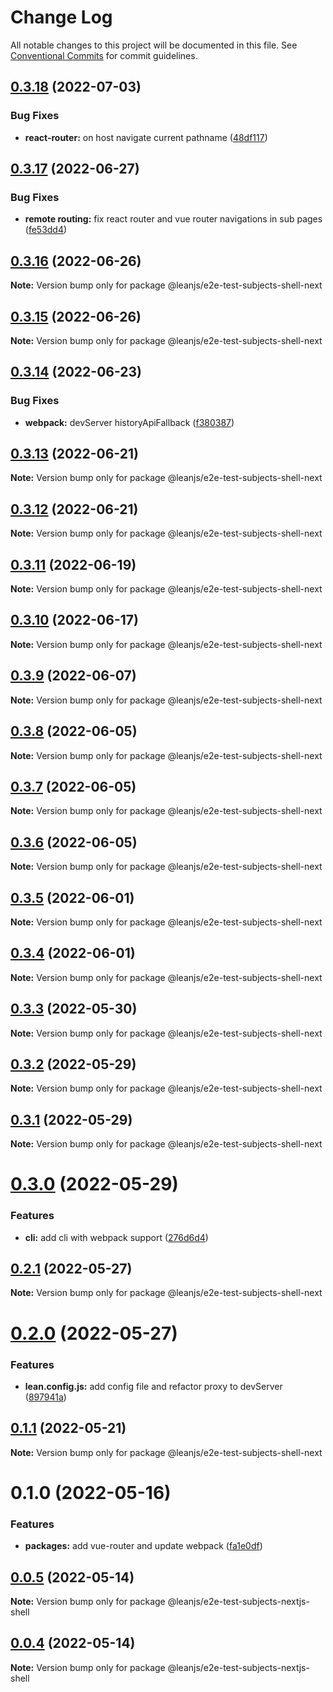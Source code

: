 # Change Log

All notable changes to this project will be documented in this file.
See [Conventional Commits](https://conventionalcommits.org) for commit guidelines.

## [0.3.18](https://github.com/leanjs/leanjs/compare/@leanjs/e2e-test-subjects-shell-next@0.3.17...@leanjs/e2e-test-subjects-shell-next@0.3.18) (2022-07-03)


### Bug Fixes

* **react-router:** on host navigate current pathname ([48df117](https://github.com/leanjs/leanjs/commit/48df11721bb9ce10c0cccdac6bc49b6eb03087a1))





## [0.3.17](https://github.com/leanjs/leanjs/compare/@leanjs/e2e-test-subjects-shell-next@0.3.16...@leanjs/e2e-test-subjects-shell-next@0.3.17) (2022-06-27)


### Bug Fixes

* **remote routing:** fix react router and vue router navigations in sub pages ([fe53dd4](https://github.com/leanjs/leanjs/commit/fe53dd4116ef355da638105ebe6a424073666fdb))





## [0.3.16](https://github.com/leanjs/leanjs/compare/@leanjs/e2e-test-subjects-shell-next@0.3.15...@leanjs/e2e-test-subjects-shell-next@0.3.16) (2022-06-26)

**Note:** Version bump only for package @leanjs/e2e-test-subjects-shell-next





## [0.3.15](https://github.com/leanjs/leanjs/compare/@leanjs/e2e-test-subjects-shell-next@0.3.14...@leanjs/e2e-test-subjects-shell-next@0.3.15) (2022-06-26)

**Note:** Version bump only for package @leanjs/e2e-test-subjects-shell-next





## [0.3.14](https://github.com/leanjs/leanjs/compare/@leanjs/e2e-test-subjects-shell-next@0.3.13...@leanjs/e2e-test-subjects-shell-next@0.3.14) (2022-06-23)


### Bug Fixes

* **webpack:** devServer historyApiFallback ([f380387](https://github.com/leanjs/leanjs/commit/f3803871d48bf45e30ef597871a495cdf660478c))





## [0.3.13](https://github.com/leanjs/leanjs/compare/@leanjs/e2e-test-subjects-shell-next@0.3.12...@leanjs/e2e-test-subjects-shell-next@0.3.13) (2022-06-21)

**Note:** Version bump only for package @leanjs/e2e-test-subjects-shell-next





## [0.3.12](https://github.com/leanjs/leanjs/compare/@leanjs/e2e-test-subjects-shell-next@0.3.11...@leanjs/e2e-test-subjects-shell-next@0.3.12) (2022-06-21)

**Note:** Version bump only for package @leanjs/e2e-test-subjects-shell-next





## [0.3.11](https://github.com/leanjs/leanjs/compare/@leanjs/e2e-test-subjects-shell-next@0.3.10...@leanjs/e2e-test-subjects-shell-next@0.3.11) (2022-06-19)

**Note:** Version bump only for package @leanjs/e2e-test-subjects-shell-next





## [0.3.10](https://github.com/leanjs/leanjs/compare/@leanjs/e2e-test-subjects-shell-next@0.3.9...@leanjs/e2e-test-subjects-shell-next@0.3.10) (2022-06-17)

**Note:** Version bump only for package @leanjs/e2e-test-subjects-shell-next





## [0.3.9](https://github.com/leanjs/leanjs/compare/@leanjs/e2e-test-subjects-shell-next@0.3.8...@leanjs/e2e-test-subjects-shell-next@0.3.9) (2022-06-07)

**Note:** Version bump only for package @leanjs/e2e-test-subjects-shell-next





## [0.3.8](https://github.com/leanjs/leanjs/compare/@leanjs/e2e-test-subjects-shell-next@0.3.7...@leanjs/e2e-test-subjects-shell-next@0.3.8) (2022-06-05)

**Note:** Version bump only for package @leanjs/e2e-test-subjects-shell-next





## [0.3.7](https://github.com/leanjs/leanjs/compare/@leanjs/e2e-test-subjects-shell-next@0.3.6...@leanjs/e2e-test-subjects-shell-next@0.3.7) (2022-06-05)

**Note:** Version bump only for package @leanjs/e2e-test-subjects-shell-next





## [0.3.6](https://github.com/leanjs/leanjs/compare/@leanjs/e2e-test-subjects-shell-next@0.3.5...@leanjs/e2e-test-subjects-shell-next@0.3.6) (2022-06-05)

**Note:** Version bump only for package @leanjs/e2e-test-subjects-shell-next





## [0.3.5](https://github.com/leanjs/leanjs/compare/@leanjs/e2e-test-subjects-shell-next@0.3.4...@leanjs/e2e-test-subjects-shell-next@0.3.5) (2022-06-01)

**Note:** Version bump only for package @leanjs/e2e-test-subjects-shell-next





## [0.3.4](https://github.com/leanjs/leanjs/compare/@leanjs/e2e-test-subjects-shell-next@0.3.3...@leanjs/e2e-test-subjects-shell-next@0.3.4) (2022-06-01)

**Note:** Version bump only for package @leanjs/e2e-test-subjects-shell-next





## [0.3.3](https://github.com/leanjs/leanjs/compare/@leanjs/e2e-test-subjects-shell-next@0.3.2...@leanjs/e2e-test-subjects-shell-next@0.3.3) (2022-05-30)

**Note:** Version bump only for package @leanjs/e2e-test-subjects-shell-next





## [0.3.2](https://github.com/leanjs/leanjs/compare/@leanjs/e2e-test-subjects-shell-next@0.3.1...@leanjs/e2e-test-subjects-shell-next@0.3.2) (2022-05-29)

**Note:** Version bump only for package @leanjs/e2e-test-subjects-shell-next





## [0.3.1](https://github.com/leanjs/leanjs/compare/@leanjs/e2e-test-subjects-shell-next@0.3.0...@leanjs/e2e-test-subjects-shell-next@0.3.1) (2022-05-29)

**Note:** Version bump only for package @leanjs/e2e-test-subjects-shell-next





# [0.3.0](https://github.com/leanjs/leanjs/compare/@leanjs/e2e-test-subjects-shell-next@0.2.1...@leanjs/e2e-test-subjects-shell-next@0.3.0) (2022-05-29)


### Features

* **cli:** add cli with webpack support ([276d6d4](https://github.com/leanjs/leanjs/commit/276d6d4aab1c40c74ecf9eeeffa3046a9ce5026c))





## [0.2.1](https://github.com/leanjs/leanjs/compare/@leanjs/e2e-test-subjects-shell-next@0.2.0...@leanjs/e2e-test-subjects-shell-next@0.2.1) (2022-05-27)

**Note:** Version bump only for package @leanjs/e2e-test-subjects-shell-next





# [0.2.0](https://github.com/leanjs/leanjs/compare/@leanjs/e2e-test-subjects-shell-next@0.1.1...@leanjs/e2e-test-subjects-shell-next@0.2.0) (2022-05-27)


### Features

* **lean.config.js:** add config file and refactor proxy to devServer ([897941a](https://github.com/leanjs/leanjs/commit/897941a4c01d101c19b662bd773c1871183aae42))





## [0.1.1](https://github.com/leanjs/leanjs/compare/@leanjs/e2e-test-subjects-shell-next@0.1.0...@leanjs/e2e-test-subjects-shell-next@0.1.1) (2022-05-21)

**Note:** Version bump only for package @leanjs/e2e-test-subjects-shell-next





# 0.1.0 (2022-05-16)


### Features

* **packages:** add vue-router and update webpack ([fa1e0df](https://github.com/leanjs/leanjs/commit/fa1e0df3a28a7b015340b6ebf4f379c8912647e1))





## [0.0.5](https://github.com/leanjs/leanjs/compare/@leanjs/e2e-test-subjects-nextjs-shell@0.0.4...@leanjs/e2e-test-subjects-nextjs-shell@0.0.5) (2022-05-14)

**Note:** Version bump only for package @leanjs/e2e-test-subjects-nextjs-shell

## [0.0.4](https://github.com/leanjs/leanjs/compare/@leanjs/e2e-test-subjects-nextjs-shell@0.0.3...@leanjs/e2e-test-subjects-nextjs-shell@0.0.4) (2022-05-14)

**Note:** Version bump only for package @leanjs/e2e-test-subjects-nextjs-shell
